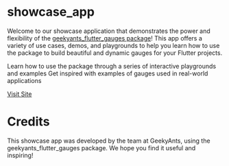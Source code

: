 # showcase_app

Welcome to our showcase application that demonstrates the power and flexibility of the [geekyants_flutter_gauges package](https://pub.dev/packages/geekyants_flutter_gauges)! This app offers a variety of use cases, demos, and playgrounds to help you learn how to use the package to build beautiful and dynamic gauges for your Flutter projects.

Learn how to use the package through a series of interactive playgrounds and examples
Get inspired with examples of gauges used in real-world applications

[Visit Site](https://gauges-showcase.vercel.app/#/)

# Credits

This showcase app was developed by the team at GeekyAnts, using the geekyants_flutter_gauges package. We hope you find it useful and inspiring!
